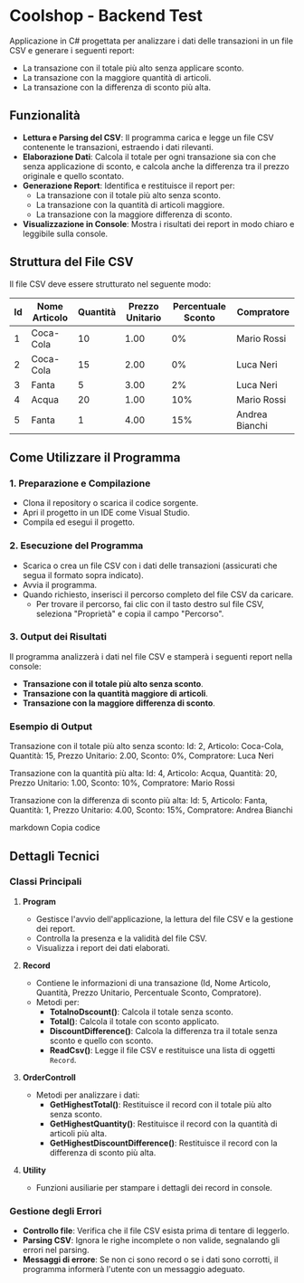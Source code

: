 # Coolshop - Backend Test

Applicazione in C# progettata per analizzare i dati delle transazioni in un file CSV e generare i seguenti report:

- La transazione con il totale più alto senza applicare sconto.
- La transazione con la maggiore quantità di articoli.
- La transazione con la differenza di sconto più alta.

## Funzionalità

- **Lettura e Parsing del CSV**: Il programma carica e legge un file CSV contenente le transazioni, estraendo i dati rilevanti.
- **Elaborazione Dati**: Calcola il totale per ogni transazione sia con che senza applicazione di sconto, e calcola anche la differenza tra il prezzo originale e quello scontato.
- **Generazione Report**: Identifica e restituisce il report per:
  - La transazione con il totale più alto senza sconto.
  - La transazione con la quantità di articoli maggiore.
  - La transazione con la maggiore differenza di sconto.
- **Visualizzazione in Console**: Mostra i risultati dei report in modo chiaro e leggibile sulla console.

## Struttura del File CSV

Il file CSV deve essere strutturato nel seguente modo:

| Id | Nome Articolo | Quantità | Prezzo Unitario | Percentuale Sconto | Compratore |
|----|---------------|----------|-----------------|--------------------|------------|
| 1  | Coca-Cola     | 10       | 1.00            | 0%                 | Mario Rossi|
| 2  | Coca-Cola     | 15       | 2.00            | 0%                 | Luca Neri |
| 3  | Fanta         | 5        | 3.00            | 2%                 | Luca Neri |
| 4  | Acqua         | 20       | 1.00            | 10%                | Mario Rossi|
| 5  | Fanta         | 1        | 4.00            | 15%                | Andrea Bianchi|

## Come Utilizzare il Programma

### 1. Preparazione e Compilazione

- Clona il repository o scarica il codice sorgente.
- Apri il progetto in un IDE come Visual Studio.
- Compila ed esegui il progetto.

### 2. Esecuzione del Programma

- Scarica o crea un file CSV con i dati delle transazioni (assicurati che segua il formato sopra indicato).
- Avvia il programma.
- Quando richiesto, inserisci il percorso completo del file CSV da caricare.
  - Per trovare il percorso, fai clic con il tasto destro sul file CSV, seleziona "Proprietà" e copia il campo "Percorso".

### 3. Output dei Risultati

Il programma analizzerà i dati nel file CSV e stamperà i seguenti report nella console:

- **Transazione con il totale più alto senza sconto**.
- **Transazione con la quantità maggiore di articoli**.
- **Transazione con la maggiore differenza di sconto**.

### Esempio di Output

Transazione con il totale più alto senza sconto: Id: 2, Articolo: Coca-Cola, Quantità: 15, Prezzo Unitario: 2.00, Sconto: 0%, Compratore: Luca Neri

Transazione con la quantità più alta: Id: 4, Articolo: Acqua, Quantità: 20, Prezzo Unitario: 1.00, Sconto: 10%, Compratore: Mario Rossi

Transazione con la differenza di sconto più alta: Id: 5, Articolo: Fanta, Quantità: 1, Prezzo Unitario: 4.00, Sconto: 15%, Compratore: Andrea Bianchi

markdown
Copia codice

## Dettagli Tecnici

### Classi Principali

1. **Program**
   - Gestisce l'avvio dell'applicazione, la lettura del file CSV e la gestione dei report.
   - Controlla la presenza e la validità del file CSV.
   - Visualizza i report dei dati elaborati.

2. **Record**
   - Contiene le informazioni di una transazione (Id, Nome Articolo, Quantità, Prezzo Unitario, Percentuale Sconto, Compratore).
   - Metodi per:
     - **TotalnoDscount()**: Calcola il totale senza sconto.
     - **Total()**: Calcola il totale con sconto applicato.
     - **DiscountDifference()**: Calcola la differenza tra il totale senza sconto e quello con sconto.
     - **ReadCsv()**: Legge il file CSV e restituisce una lista di oggetti `Record`.
   
3. **OrderControll**
   - Metodi per analizzare i dati:
     - **GetHighestTotal()**: Restituisce il record con il totale più alto senza sconto.
     - **GetHighestQuantity()**: Restituisce il record con la quantità di articoli più alta.
     - **GetHighestDiscountDifference()**: Restituisce il record con la differenza di sconto più alta.
   
4. **Utility**
   - Funzioni ausiliarie per stampare i dettagli dei record in console.

### Gestione degli Errori

- **Controllo file**: Verifica che il file CSV esista prima di tentare di leggerlo.
- **Parsing CSV**: Ignora le righe incomplete o non valide, segnalando gli errori nel parsing.
- **Messaggi di errore**: Se non ci sono record o se i dati sono corrotti, il programma informerà l'utente con un messaggio adeguato.

